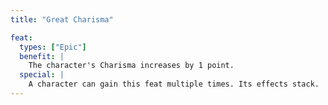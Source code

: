 ```yaml
---
title: "Great Charisma"

feat:
  types: ["Epic"]
  benefit: |
    The character's Charisma increases by 1 point.
  special: |
    A character can gain this feat multiple times. Its effects stack.
---
```

